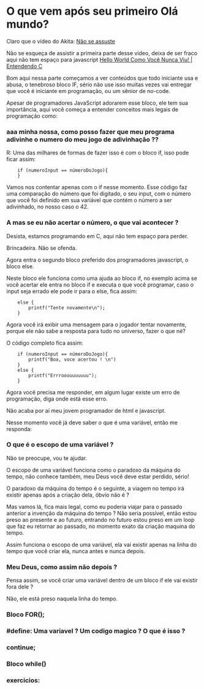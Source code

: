 # O que vem após seu primeiro Olá mundo? 

Claro que o vídeo do Akita: [Não se assuste](https://www.youtube.com/watch?v=YyWMN_0g3BQ&t=358s&ab_channel=FabioAkita)

Não se esqueça de assistir a primeira parte desse video, deixa de ser fraco aqui não tem espaço para javascript [Hello World Como Você Nunca Viu! | Entendendo C
](https://www.youtube.com/watch?v=Gp2m8ZuXoPg&ab_channel=FabioAkita)


Bom aqui nessa parte começamos a ver conteúdos que todo iniciante usa e abusa, o tenebroso bloco IF, sério não use isso muitas vezes vai entregar que você é iniciante em programação, ou um sênior de no-code.

Apesar de programadores JavaScript adorarem esse bloco, ele tem sua importância, aqui você começa a entender conceitos mais legais de programação como:

### aaa minha nossa, como posso fazer que meu programa adivinhe o numero do meu jogo de adivinhação ??

R: Uma das milhares de formas de fazer isso é com o bloco if, isso pode ficar assim:

```
    if (numeroInput == númeroDoJogo){
    }
```

Vamos nos contentar apenas com o if nesse momento. Esse código faz uma comparação do número que foi digitado, o seu input, com o número que você foi definido em sua variável que contém o número a ser adivinhado, no nosso caso o 42.

### A mas se eu não acertar o número, o que vai acontecer ?

Desista, estamos programando em C, aqui não tem espaço para perder.

Brincadeira. Não se ofenda.

Agora entra o segundo bloco preferido dos programadores javascript, o bloco else.

Neste bloco ele funciona como uma ajuda ao bloco if, no exemplo acima se você acertar ele entra no bloco if e executa o que você programar, caso o input seja errado ele pode ir para o else, fica assim:

```
    else {
        printf("Tente novamente\n");
    }
```

Agora você irá exibir uma mensagem para o jogador tentar novamente, porque ele não sabe a resposta para tudo no universo, fazer o que né?

O código completo fica assim: 

```
    if (numeroInput == númeroDoJogo){
        printf("Boa, voce acertou ! \n")
    }
    else {
        printf("Errrooouuuuuuu");
    }
```

Agora você precisa me responder, em algum lugar existe um erro de programação, diga onde está esse erro.

Não acaba por aí meu jovem programador de html e javascript.


Nesse momento você já deve saber o que é uma variável, então me responda:

### O que é o escopo de uma variável ?

Não se preocupe, vou te ajudar.

O escopo de uma variável funciona como o paradoxo da máquina do tempo, não conhece também, meu Deus você deve estar perdido, sério!

O paradoxo da máquina do tempo é o seguinte, a viagem no tempo irá existir apenas após a criação dela, óbvio não é ?

Mas vamos lá, fica mais legal, como eu poderia viajar para o passado anterior a invenção da máquina do tempo ? Não seria possível, então estou preso ao presente e ao futuro, entrando no futuro estou preso em um loop que faz eu retornar ao passado, no momento exato da criação maquina do tempo.

Assim funciona o escopo de uma variável, ela vai existir apenas na linha do tempo que você criar ela, nunca antes e nunca depois. 

### Meu Deus, como assim não depois ?

Pensa assim, se você criar uma variável dentro de um bloco if ele vai existir fora dele ? 

Não, ele está preso naquela linha do tempo.


### Bloco FOR();


### #define: Uma variavel ? Um codigo magico ? O que é isso ?


### continue;


### Bloco while()


### exercicios: 